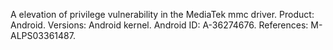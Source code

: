 A elevation of privilege vulnerability in the MediaTek mmc driver. Product: Android. Versions: Android kernel. Android ID: A-36274676. References: M-ALPS03361487.